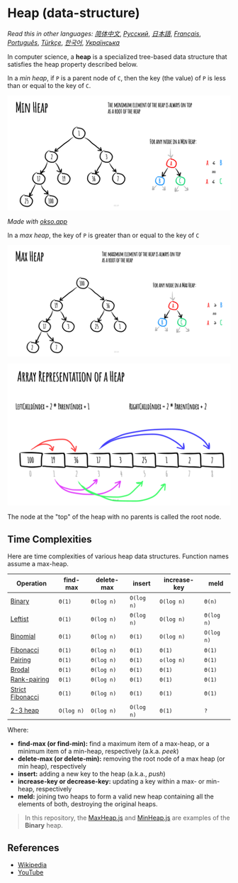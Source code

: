 # Heap (data-structure)

_Read this in other languages:_
[_简体中文_](README.zh-CN.md),
[_Русский_](README.ru-RU.md),
[_日本語_](README.ja-JP.md),
[_Français_](README.fr-FR.md),
[_Português_](README.pt-BR.md),
[_Türkçe_](README.tr-TR.md),
[_한국어_](README.ko-KR.md),
[_Українська_](README.uk-UA.md)


In computer science, a **heap** is a specialized tree-based
data structure that satisfies the heap property described
below.

In a *min heap*, if `P` is a parent node of `C`, then the
key (the value) of `P` is less than or equal to the
key of `C`.

![MinHeap](./images/min-heap.jpeg)

*Made with [okso.app](https://okso.app)*

In a *max heap*, the key of `P` is greater than or equal
to the key of `C`

![MaxHeap](./images/max-heap.jpeg)

![Array Representation](./images/array-representation.jpeg)

The node at the "top" of the heap with no parents is
called the root node.

## Time Complexities

Here are time complexities of various heap data structures. Function names assume a max-heap.

| Operation | find-max | delete-max | insert| increase-key| meld |
| --------- | -------- | ---------- | ----- | ----------- | ---- |
| [Binary](https://en.wikipedia.org/wiki/Binary_heap) | `Θ(1)` | `Θ(log n)` | `O(log n)` | `O(log n)` | `Θ(n)` |
| [Leftist](https://en.wikipedia.org/wiki/Leftist_tree) | `Θ(1)` | `Θ(log n)` | `Θ(log n)` | `O(log n)` | `Θ(log n)` |
| [Binomial](https://en.wikipedia.org/wiki/Binomial_heap) | `Θ(1)` | `Θ(log n)` | `Θ(1)` | `O(log n)` | `O(log n)` |
| [Fibonacci](https://en.wikipedia.org/wiki/Fibonacci_heap) | `Θ(1)` | `Θ(log n)` | `Θ(1)` | `Θ(1)` | `Θ(1)` |
| [Pairing](https://en.wikipedia.org/wiki/Pairing_heap) | `Θ(1)` | `Θ(log n)` | `Θ(1)` | `o(log n)` | `Θ(1)` |
| [Brodal](https://en.wikipedia.org/wiki/Brodal_queue) | `Θ(1)` | `Θ(log n)` | `Θ(1)` | `Θ(1)` | `Θ(1)` |
| [Rank-pairing](https://en.wikipedia.org/w/index.php?title=Rank-pairing_heap&action=edit&redlink=1) | `Θ(1)` | `Θ(log n)` | `Θ(1)` | `Θ(1)` | `Θ(1)` |
| [Strict Fibonacci](https://en.wikipedia.org/wiki/Fibonacci_heap) | `Θ(1)` | `Θ(log n)` | `Θ(1)` | `Θ(1)` | `Θ(1)` |
| [2-3 heap](https://en.wikipedia.org/wiki/2%E2%80%933_heap) | `O(log n)` | `O(log n)` | `O(log n)` | `Θ(1)` | `?` |

Where:
- **find-max (or find-min):** find a maximum item of a max-heap, or a minimum item of a min-heap, respectively (a.k.a. *peek*)
- **delete-max (or delete-min):** removing the root node of a max heap (or min heap), respectively
- **insert:** adding a new key to the heap (a.k.a., *push*)
- **increase-key or decrease-key:** updating a key within a max- or min-heap, respectively
- **meld:** joining two heaps to form a valid new heap containing all the elements of both, destroying the original heaps.

> In this repository, the [MaxHeap.js](./MaxHeap.js) and [MinHeap.js](./MinHeap.js) are examples of the **Binary** heap.
## References

- [Wikipedia](https://en.wikipedia.org/wiki/Heap_(data_structure))
- [YouTube](https://www.youtube.com/watch?v=t0Cq6tVNRBA&index=5&t=0s&list=PLLXdhg_r2hKA7DPDsunoDZ-Z769jWn4R8)
